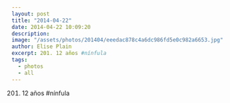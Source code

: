 ```yaml
---
layout: post
title: "2014-04-22"
date: 2014-04-22 10:09:20
description: 
image: "/assets/photos/201404/eeedac878c4a6dc986fd5e0c982a6653.jpg"
author: Elise Plain
excerpt: 201. 12 años #nínfula
tags: 
  - photos
  - all
---
```


201. 12 años #nínfula
<p></p>
